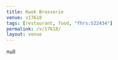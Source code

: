 ```yaml
---
title: Kwok Brasserie
venue: v17618
tags: [restaurant, food, "fhrs:522434"]
permalink: /v/17618/
layout: venue
---
```

null